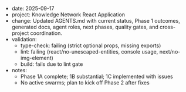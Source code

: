 - date: 2025-09-17
- project: Knowledge Network React Application
- change: Updated AGENTS.md with current status, Phase 1 outcomes, generated docs, agent roles, next phases, quality gates, and cross-project coordination.
- validation:
  - type-check: failing (strict optional props, missing exports)
  - lint: failing (react/no-unescaped-entities, console usage, next/no-img-element)
  - build: fails due to lint gate
- notes:
  - Phase 1A complete; 1B substantial; 1C implemented with issues
  - No active swarms; plan to kick off Phase 2 after fixes
